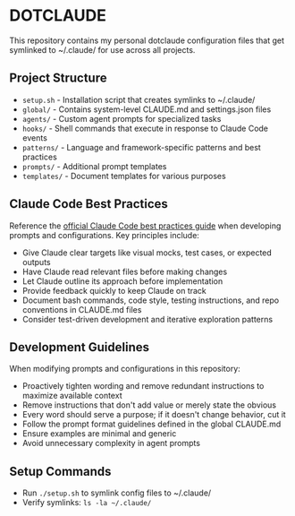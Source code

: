 # DOTCLAUDE
This repository contains my personal dotclaude configuration files that get symlinked to ~/.claude/ for use across all projects.

## Project Structure
* `setup.sh` - Installation script that creates symlinks to ~/.claude/
* `global/` - Contains system-level CLAUDE.md and settings.json files
* `agents/` - Custom agent prompts for specialized tasks
* `hooks/` - Shell commands that execute in response to Claude Code events
* `patterns/` - Language and framework-specific patterns and best practices
* `prompts/` - Additional prompt templates
* `templates/` - Document templates for various purposes

## Claude Code Best Practices
Reference the [official Claude Code best practices guide](https://www.anthropic.com/engineering/claude-code-best-practices) when developing prompts and configurations. Key principles include:

* Give Claude clear targets like visual mocks, test cases, or expected outputs
* Have Claude read relevant files before making changes
* Let Claude outline its approach before implementation
* Provide feedback quickly to keep Claude on track
* Document bash commands, code style, testing instructions, and repo conventions in CLAUDE.md files
* Consider test-driven development and iterative exploration patterns

## Development Guidelines
When modifying prompts and configurations in this repository:

* Proactively tighten wording and remove redundant instructions to maximize available context
* Remove instructions that don't add value or merely state the obvious
* Every word should serve a purpose; if it doesn't change behavior, cut it
* Follow the prompt format guidelines defined in the global CLAUDE.md
* Ensure examples are minimal and generic
* Avoid unnecessary complexity in agent prompts

## Setup Commands
* Run `./setup.sh` to symlink config files to ~/.claude/
* Verify symlinks: `ls -la ~/.claude/`
